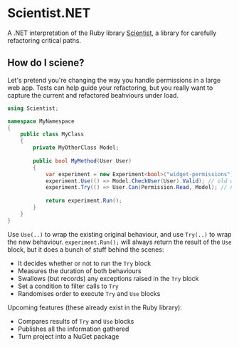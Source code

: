 # Scientist.NET
A .NET interpretation of the Ruby library [Scientist](https://github.com/github/scientist), a library for carefully refactoring critical paths.

## How do I sciene?

Let's pretend you're changing the way you handle permissions in a large web app. Tests can help guide your refactoring, but you really want to capture the current and refactored beahviours under load.

``` c#
using Scientist;

namespace MyNamespace 
{
    public class MyClass
    {
        private MyOtherClass Model;    
    
        public bool MyMethod(User User)
        {
            var experiment = new Experiment<bool>("widget-permissions");
            experiment.Use(() => Model.CheckUser(User).Valid); // old way
            experiment.Try(() => User.Can(Permission.Read, Model); // new way
        
            return experiment.Run();    
        }
    }
}
```

Use `Use(..)` to wrap the existing original behaviour, and use `Try(..)` to wrap the new behaviour. `experiment.Run();` will always return the result of the `Use` block, but it does a bunch of stuff behind the scenes:

- It decides whether or not to run the `Try` block
- Measures the duration of both behaviours
- Swallows (but records) any exceptions raised in the `Try` block
- Set a condition to filter calls to `Try`
- Randomises order to execute `Try` and `Use` blocks

Upcoming features (these already exist in the Ruby library):

- Compares results of `Try` and `Use` blocks
- Publishes all the information gathered
- Turn project into a NuGet package
